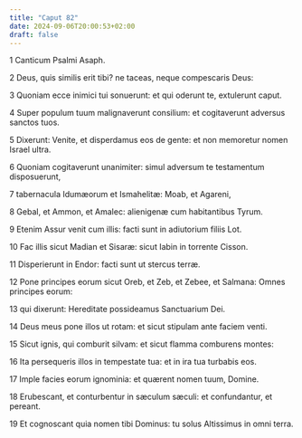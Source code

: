 ```yaml
---
title: "Caput 82"
date: 2024-09-06T20:00:53+02:00
draft: false
---
```



1 Canticum Psalmi Asaph.

2 Deus, quis similis erit tibi? ne taceas, neque compescaris Deus:

3 Quoniam ecce inimici tui sonuerunt: et qui oderunt te, extulerunt caput.

4 Super populum tuum malignaverunt consilium: et cogitaverunt adversus sanctos tuos.

5 Dixerunt: Venite, et disperdamus eos de gente: et non memoretur nomen Israel ultra.

6 Quoniam cogitaverunt unanimiter: simul adversum te testamentum disposuerunt,

7 tabernacula Idumæorum et Ismahelitæ: Moab, et Agareni,

8 Gebal, et Ammon, et Amalec: alienigenæ cum habitantibus Tyrum.

9 Etenim Assur venit cum illis: facti sunt in adiutorium filiis Lot.

10 Fac illis sicut Madian et Sisaræ: sicut Iabin in torrente Cisson.

11 Disperierunt in Endor: facti sunt ut stercus terræ.

12 Pone principes eorum sicut Oreb, et Zeb, et Zebee, et Salmana: Omnes principes eorum:

13 qui dixerunt: Hereditate possideamus Sanctuarium Dei.

14 Deus meus pone illos ut rotam: et sicut stipulam ante faciem venti.

15 Sicut ignis, qui comburit silvam: et sicut flamma comburens montes:

16 Ita persequeris illos in tempestate tua: et in ira tua turbabis eos.

17 Imple facies eorum ignominia: et quærent nomen tuum, Domine.

18 Erubescant, et conturbentur in sæculum sæculi: et confundantur, et pereant.

19 Et cognoscant quia nomen tibi Dominus: tu solus Altissimus in omni terra.

